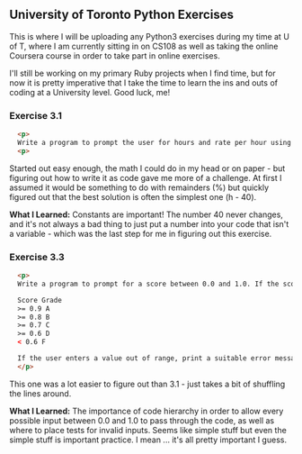 ## University of Toronto Python Exercises

This is where I will be uploading any Python3 exercises during my time at U of T, where I am currently sitting in on CS108 as well as taking the online Coursera course in order to take part in online exercises.

I'll still be working on my primary Ruby projects when I find time, but for now it is pretty imperative that I take the time to learn the ins and outs of coding at a University level. Good luck, me!

### Exercise 3.1

```html
  <p>
  Write a program to prompt the user for hours and rate per hour using input to compute gross pay. Pay the hourly rate for the hours up to 40 and 1.5 times the hourly rate for all hours worked above 40 hours. Use 45 hours and a rate of 10.50 per hour to test the program (the pay should be 498.75). You should use input to read a string and float() to convert the string to a number. Do not worry about error checking the user input - assume the user types numbers properly.
  <p>
```

Started out easy enough, the math I could do in my head or on paper - but figuring out how to write it as code gave me more of a challenge. At first I assumed it would be something to do with remainders (%) but quickly figured out that the best solution is often the simplest one (h - 40).

**What I Learned:**
Constants are important! The number 40 never changes, and it's not always a bad thing to just put a number into your code that isn't a variable - which was the last step for me in figuring out this exercise.

### Exercise 3.3

```html
  <p>
  Write a program to prompt for a score between 0.0 and 1.0. If the score is out of range, print an error. If the score is between 0.0 and 1.0, print a grade using the following table:

  Score Grade
  >= 0.9 A
  >= 0.8 B
  >= 0.7 C
  >= 0.6 D
  < 0.6 F

  If the user enters a value out of range, print a suitable error message and exit. For the test, enter a score of 0.85.
  </p>
```

This one was a lot easier to figure out than 3.1 - just takes a bit of shuffling the lines around.

**What I Learned:**
The importance of code hierarchy in order to allow every possible input between 0.0 and 1.0 to pass through the code, as well as where to place tests for invalid inputs. Seems like simple stuff but even the simple stuff is important practice. I mean ... it's all pretty important I guess.  
